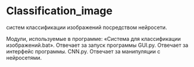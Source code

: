 # Classification_image
систем классификации изображений посредством нейросети.

Модули, используемые в программе:
	 «Система для классификации изображений.bat». Отвечает за запуск программы
	GUI.py. Отвечает за интерфейс программы. 
	CNN.py. Отвечает за манипуляции с нейросетями.
